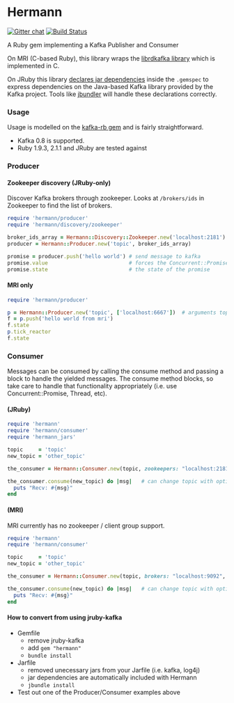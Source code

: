 # Hermann

[![Gitter chat](https://badges.gitter.im/lookout/Hermann.png)](https://gitter.im/lookout/Hermann) [![Build Status](https://travis-ci.org/lookout/hermann.svg?branch=master)](https://travis-ci.org/lookout/hermann)

A Ruby gem implementing a Kafka Publisher and Consumer

On MRI (C-based Ruby), this library wraps the [librdkafka
library](https://github.com/edenhill/librdkafka) which is implemented in C.

On JRuby this library [declares jar
dependencies](https://github.com/mkristian/jar-dependencies/wiki/declare-jars-inside-gemspec)
inside the `.gemspec` to express dependencies on the Java-based Kafka library
provided by the Kafka project. Tools like
[jbundler](https://github.com/mkristian/jbundler) will handle these
declarations correctly.

### Usage

Usage is modelled on the
[kafka-rb gem](https://github.com/acrosa/kafka-rb) and is fairly
straightforward.

- Kafka 0.8 is supported.
- Ruby 1.9.3, 2.1.1 and JRuby are tested against


### Producer

#### Zookeeper discovery (JRuby-only)

Discover Kafka brokers through zookeeper.  Looks at ```/brokers/ids``` in Zookeeper to find the list of brokers.

```ruby
require 'hermann/producer'
require 'hermann/discovery/zookeeper'

broker_ids_array = Hermann::Discovery::Zookeeper.new('localhost:2181').get_brokers
producer = Hermann::Producer.new('topic', broker_ids_array)

promise = producer.push('hello world') # send message to kafka
promise.value                          # forces the Concurrent::Promise to finish excuting (#value!)
promise.state                          # the state of the promise
```


#### MRI only

```ruby
require 'hermann/producer'

p = Hermann::Producer.new('topic', ['localhost:6667'])  # arguments topic, list of brokers
f = p.push('hello world from mri')                    
f.state                                               
p.tick_reactor                                        
f.state
```

### Consumer

Messages can be consumed by calling the consume method and passing a block to handle the yielded messages.  The consume method blocks, so take care to handle that functionality appropriately (i.e. use Concurrent::Promise, Thread, etc).

#### (JRuby)
```ruby
require 'hermann'
require 'hermann/consumer'
require 'hermann_jars'

topic     = 'topic'
new_topic = 'other_topic'

the_consumer = Hermann::Consumer.new(topic, zookeepers: "localhost:2181", group_id: "group1")

the_consumer.consume(new_topic) do |msg|   # can change topic with optional argument to .consume
  puts "Recv: #{msg}"
end
```


#### (MRI)

MRI currently has no zookeeper / client group support.

```ruby
require 'hermann'
require 'hermann/consumer'

topic     = 'topic'
new_topic = 'other_topic'

the_consumer = Hermann::Consumer.new(topic, brokers: "localhost:9092", partition: 1)

the_consumer.consume(new_topic) do |msg|   # can change topic with optional argument to .consume
  puts "Recv: #{msg}"
end
```






#### How to convert from using jruby-kafka

* Gemfile
  * remove jruby-kafka
  * add ```gem "hermann"```
  * ```bundle install```
* Jarfile
  * removed unecessary jars from your Jarfile (i.e. kafka, log4j)
  * jar dependencies are automatically included with Hermann
  * ```jbundle install```
* Test out one of the Producer/Consumer examples above





